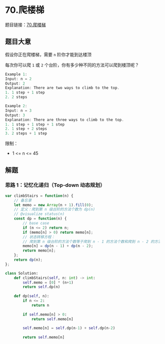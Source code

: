 # 70.爬楼梯

题目链接：[70.爬楼梯](https://leetcode.cn/problems/climbing-stairs/)

## 题目大意

假设你正在爬楼梯，需要 `n` 阶你才能到达楼顶

每次你可以爬 `1` 或 `2` 个台阶，你有多少种不同的方法可以爬到楼顶呢？

```js
Example 1:
Input: n = 2
Output: 2
Explanation: There are two ways to climb to the top.
1. 1 step + 1 step
2. 2 steps

Example 2:
Input: n = 3
Output: 3
Explanation: There are three ways to climb to the top.
1. 1 step + 1 step + 1 step
2. 1 step + 2 steps
3. 2 steps + 1 step
```

限制：
- 1 <= n <= 45

## 解题

### 思路 1：记忆化递归（Top-down 动态规划）

```js
var climbStairs = function(n) {
    // 备忘录
    let memo = new Array(n + 1).fill(0);
    // 定义：爬到第 n 级台阶的方法个数为 dp(n)
    // @visualize status(n)
    const dp = function(n) {
        // base case
        if (n <= 2) return n;
        if (memo[n] > 0) return memo[n];
        // 状态转移方程：
        // 爬到第 n 级台阶的方法个数等于爬到 n - 1 的方法个数和爬到 n - 2 的方法个数之和
        memo[n] = dp(n - 1) + dp(n - 2);
        return memo[n];
    };
    return dp(n);
};
```
```python
class Solution:
    def climbStairs(self, n: int) -> int:
        self.memo = [0] * (n+1)
        return self.dp(n)
    
    def dp(self, n):
        if n <= 2:
            return n
        
        if self.memo[n] > 0:
            return self.memo[n]
    
        self.memo[n] = self.dp(n-1) + self.dp(n-2)
        
        return self.memo[n]
```